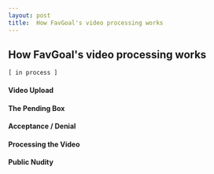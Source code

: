 ```yaml
---
layout: post
title:  How FavGoal's video processing works
---
```



## How FavGoal's video processing works
` [ in process ] `


#### Video Upload


#### The Pending Box


#### Acceptance / Denial


#### Processing the Video


#### Public Nudity








